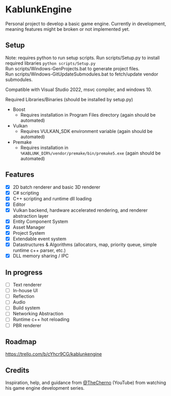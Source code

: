 # KablunkEngine 

Personal project to develop a basic game engine. Currently in development, meaning features might be broken or not implemented yet. 

## Setup

Note: requires python to run setup scripts.
Run scripts/Setup.py to install required libraries `python scripts/Setup.py`  
Run scripts/Windows-GenProjects.bat to generate project files.  
Run scripts/Windows-GitUpdateSubmodules.bat to fetch/update vendor submodules.  

Compatible with Visual Studio 2022, msvc compiler, and windows 10.  

Required Libraries/Binaries (should be installed by setup.py)
- Boost
	- Requires installation in Program Files directory (again should be automated)
- Vulkan
	- Requires VULKAN_SDK environment variable (again should be automated)
- Premake
	- Requires installation in `%KABLUNK_DIR%/vendor/premake/bin/premake5.exe` (again should be automated)

## Features

- [x] 2D batch renderer and basic 3D renderer
- [x] C# scripting
- [x] C++ scripting and runtime dll loading
- [x] Editor
- [x] Vulkan backend, hardware accelerated rendering, and renderer abstraction layer
- [x] Entity Component System
- [x] Asset Manager
- [x] Project System
- [x] Extendable event system
- [x] Datastructures & Algorithms (allocators, map, priority queue, simple runtime c++ parser, etc.)
- [x] DLL memory sharing / IPC

## In progress

- [ ] Text renderer
- [ ] In-house UI
- [ ] Reflection
- [ ] Audio
- [ ] Build system
- [ ] Networking Abstraction
- [ ] Runtime c++ hot reloading
- [ ] PBR renderer

## Roadmap

https://trello.com/b/cYhcr9CG/kablunkengine

## Credits

Inspiration, help, and guidance from [@TheCherno](https://www.youtube.com/channel/UCQ-W1KE9EYfdxhL6S4twUNw) (YouTube) from watching his game engine development series. 
